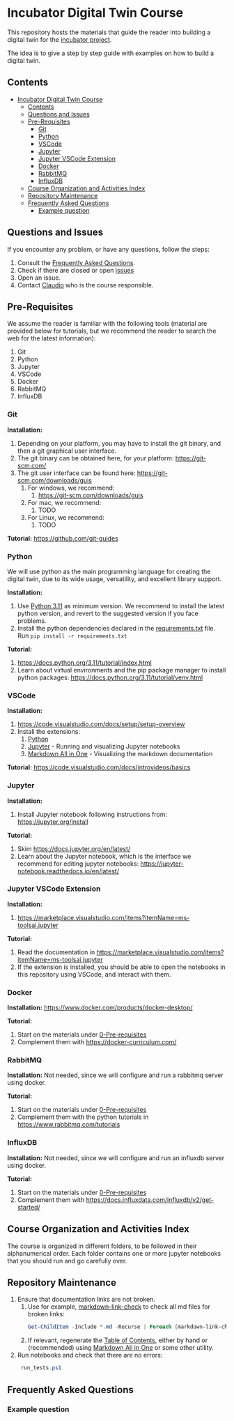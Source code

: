 # Incubator Digital Twin Course

This repository hosts the materials that guide the reader into building a digital twin for the [incubator project](https://github.com/INTO-CPS-Association/example_digital-twin_incubator).

The idea is to give a step by step guide with examples on how to build a digital twin.

## Contents
- [Incubator Digital Twin Course](#incubator-digital-twin-course)
  - [Contents](#contents)
  - [Questions and Issues](#questions-and-issues)
  - [Pre-Requisites](#pre-requisites)
    - [Git](#git)
    - [Python](#python)
    - [VSCode](#vscode)
    - [Jupyter](#jupyter)
    - [Jupyter VSCode Extension](#jupyter-vscode-extension)
    - [Docker](#docker)
    - [RabbitMQ](#rabbitmq)
    - [InfluxDB](#influxdb)
  - [Course Organization and Activities Index](#course-organization-and-activities-index)
  - [Repository Maintenance](#repository-maintenance)
  - [Frequently Asked Questions](#frequently-asked-questions)
    - [Example question](#example-question)

## Questions and Issues

If you encounter any problem, or have any questions, follow the steps:
1. Consult the [Frequently Asked Questions](#frequently-asked-questions).
2. Check if there are closed or open [issues](https://github.com/clagms/IncubatorDTCourse/issues)
3. Open an issue.
4. Contact [Claudio](mailto:claudio.gomes@ece.au.dk) who is the course responsible.

## Pre-Requisites

We assume the reader is familiar with the following tools (material are provided below for tutorials, but we recommend the reader to search the web for the latest information):
1. Git
2. Python
3. Jupyter
4. VSCode
5. Docker
6. RabbitMQ
7. InfluxDB

### Git

**Installation:**
1. Depending on your platform, you may have to install the git binary, and then a git graphical user interface.
2. The git binary can be obtained here, for your platform: https://git-scm.com/
3. The git user interface can be found here: https://git-scm.com/downloads/guis
   1. For windows, we recommend:
      1. https://git-scm.com/downloads/guis
   2. For mac, we recommend: 
      1. TODO
   3. For Linux, we recommend:
      1. TODO

**Tutorial:** https://github.com/git-guides

### Python

We will use python as the main programming language for creating the digital twin, due to its wide usage, versatility, and excellent library support.

**Installation:** 
1. Use [Python 3.11](https://www.python.org/) as minimum version. We recommend to install the latest python version, and revert to the suggested version if you face problems.
2. Install the python dependencies declared in the [requirements.txt](requirements.txt) file. Run `pip install -r requirements.txt`

**Tutorial:** 
1. https://docs.python.org/3.11/tutorial/index.html
2. Learn about virtual environments and the pip package manager to install python packages: https://docs.python.org/3.11/tutorial/venv.html

### VSCode

**Installation:** 
1. https://code.visualstudio.com/docs/setup/setup-overview
2. Install the extensions:
   1. [Python](https://marketplace.visualstudio.com/items?itemName=ms-python.python)
   2. [Jupyter](https://marketplace.visualstudio.com/items?itemName=ms-toolsai.jupyter) - Running and visualizing Jupyter notebooks
   3. [Markdown All in One](https://marketplace.visualstudio.com/items?itemName=yzhang.markdown-all-in-one) - Visualizing the markdown documentation

**Tutorial:** https://code.visualstudio.com/docs/introvideos/basics

### Jupyter

**Installation:** 
1. Install Jupyter notebook following instructions from: https://jupyter.org/install

**Tutorial:** 
1. Skim https://docs.jupyter.org/en/latest/
2. Learn about the Jupyter notebook, which is the interface we recommend for editing jupyter notebooks: https://jupyter-notebook.readthedocs.io/en/latest/

### Jupyter VSCode Extension

**Installation:** 
1. https://marketplace.visualstudio.com/items?itemName=ms-toolsai.jupyter

**Tutorial:** 
1. Read the documentation in https://marketplace.visualstudio.com/items?itemName=ms-toolsai.jupyter
2. If the extension is installed, you should be able to open the notebooks in this repository using VSCode, and interact with them.

### Docker

**Installation:** https://www.docker.com/products/docker-desktop/

**Tutorial:**
1. Start on the materials under [0-Pre-requisites](0-Pre-requisites)
2. Complement them with https://docker-curriculum.com/

### RabbitMQ

**Installation:** Not needed, since we will configure and run a rabbitmq server using docker.

**Tutorial:** 
1. Start on the materials under [0-Pre-requisites](0-Pre-requisites)
1. Complement them with the python tutorials in https://www.rabbitmq.com/tutorials 

### InfluxDB

**Installation:** Not needed, since we will configure and run an influxdb server using docker.

**Tutorial:** 
1. Start on the materials under [0-Pre-requisites](0-Pre-requisites)
2. Complement them with https://docs.influxdata.com/influxdb/v2/get-started/

## Course Organization and Activities Index

The course is organized in different folders, to be followed in their alphanumerical order.
Each folder contains one or more jupyter notebooks that you should run and go carefully over.

## Repository Maintenance

1. Ensure that documentation links are not broken. 
   1. Use for example, [markdown-link-check](https://github.com/tcort/markdown-link-check) to check all md files for broken links:
      ```powershell
      Get-ChildItem -Include *.md -Recurse | Foreach {markdown-link-check --config .\markdown_link_check_config.json $_.fullname}
      ```
   2. If relevant, regenerate the [Table of Contents](#contents), either by hand or (recommended) using [Markdown All in One](https://marketplace.visualstudio.com/items?itemName=yzhang.markdown-all-in-one) or some other utility.
2. Run notebooks and check that there are no errors:
   ```powershell
    run_tests.ps1
   ```

## Frequently Asked Questions

### Example question


